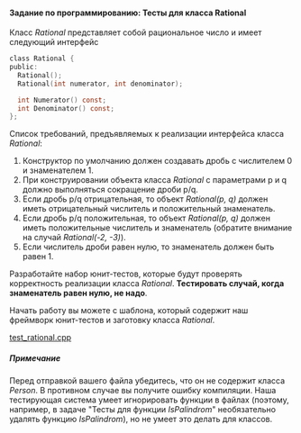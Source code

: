 #### Задание по программированию: Тесты для класса Rational ####


Класс _Rational_ представляет собой рациональное число и имеет следующий интерфейс
```objectivec
class Rational {
public:
  Rational();
  Rational(int numerator, int denominator);

  int Numerator() const;
  int Denominator() const;
};
```
Список требований, предъявляемых к реализации интерфейса класса _Rational_:

1. Конструктор по умолчанию должен создавать дробь с числителем 0 и знаменателем 1.
2. При конструировании объекта класса _Rational_ с параметрами p и q должно выполняться сокращение дроби p/q.
3. Если дробь p/q отрицательная, то объект _Rational(p, q)_ должен иметь отрицательный числитель и положительный знаменатель.
4. Если дробь p/q положительная, то объект _Rational(p, q)_ должен иметь положительные числитель и знаменатель (обратите внимание на случай _Rational(-2, -3)_).
5. Если числитель дроби равен нулю, то знаменатель должен быть равен 1.

Разработайте набор юнит-тестов, которые будут проверять корректность реализации класса _Rational_. **Тестировать случай, когда знаменатель равен нулю, не надо**.

Начать работу вы можете с шаблона, который содержит наш фреймворк юнит-тестов и заготовку класса _Rational_.

[test_rational.cpp](https://github.com/avtomato/Basics-of-C-plus-plus-development-yellow-belt/blob/master/week-02/04-Programming-Assignment/Source/test_rational.cpp)

##### Примечание #####
Перед отправкой вашего файла убедитесь, что он не содержит класса _Person_. В противном случае вы получите ошибку компиляции. Наша тестирующая система умеет игнорировать функции в файлах (поэтому, например, в задаче "Тесты для функции _IsPalindrom_" необязательно удалять функцию _IsPalindrom_), но не умеет это делать для классов.
